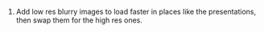1. Add low res blurry images to load faster in places like the presentations, then swap them for the high res ones.


